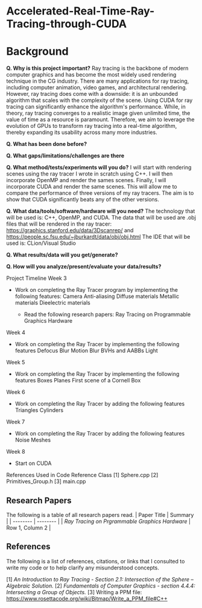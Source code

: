 # Accelerated-Real-Time-Ray-Tracing-through-CUDA

# Background

**Q. Why is this project important?**
Ray tracing is the backbone of modern computer graphics and has become the most widely used rendering technique in the CG industry. There are many applications for ray tracing, including computer animation, video games, and architectural rendering. However, ray tracing does come with a downside: it is an unbounded algorithm that scales with the complexity of the scene. Using CUDA for ray tracing can significantly enhance the algorithm's performance. While, in theory, ray tracing converges to a realistic image given unlimited time, the value of time as a resource is paramount. Therefore, we aim to leverage the evolution of GPUs to transform ray tracing into a real-time algorithm, thereby expanding its usability across many more industries.

**Q. What has been done before?**


**Q. What gaps/limitations/challenges are there**


**Q. What method/tests/experiments will you do?**
I will start with rendering scenes using the ray tracer I wrote in scratch using C++. I will then incorporate OpenMP and render the sames scenes. Finally, I will incorporate CUDA and render the same scenes. This will allow me to compare the performance of three versions of my ray tracers. The aim is to show that CUDA significantly beats any of the other versions. 

**Q. What data/tools/software/hardware will you need?**
The technology that will be used is: C++, OpenMP, and CUDA.
The data that will be used are .obj files that will be rendered in the ray tracer: https://graphics.stanford.edu/data/3Dscanrep/ and https://people.sc.fsu.edu/~jburkardt/data/obj/obj.html
The IDE that will be used is: CLion/Visual Studio

**Q. What results/data will you get/generate?**


**Q. How will you analyze/present/evaluate your data/results?**

Project Timeline
Week 3
  - Work on completing the Ray Tracer program by implementing the following features:
    Camera
    Anti-aliasing
    Diffuse materials
    Metallic materials
    Dieelectric materials

    - Read the following research papers:
      Ray Tracing on Programmable Graphics Hardware

Week 4
  - Work on completing the Ray Tracer by implementing the following features
    Defocus Blur
    Motion Blur
    BVHs and AABBs
    Light

Week 5
 - Work on completing the Ray Tracer by implementing the following features
   Boxes
   Planes
   First scene of a Cornell Box

Week 6
  - Work on completing the Ray Tracer by adding the following features
    Triangles
    Cylinders

Week 7 
  - Work on completing the Ray Tracer by adding the following features
    Noise
    Meshes

Week 8 
  - Start on CUDA

References Used in Code
Reference       Class
[1]            Sphere.cpp
[2]            Primitives_Group.h
[3]            main.cpp

## Research Papers
The following is a table of all research papers read.
| Paper Title | Summary | 
| -------- | -------- | 
| *Ray Tracing on Prgrammable Graphics Hardware* | Row 1, Column 2 |



## References

The following is a list of references, citations, or links that I consulted to write my code or to help clarify any misunderstood concepts.

 [1] *An Introduction to Ray Tracing - Section 2.1: Intersection of the Sphere – Algebraic Solution.*
 [2] *Fundamentals of Computer Graphics - section 4.4.4: Intersecting a Group of Objects.*
 [3] Writing a PPM file: https://www.rosettacode.org/wiki/Bitmap/Write_a_PPM_file#C++



